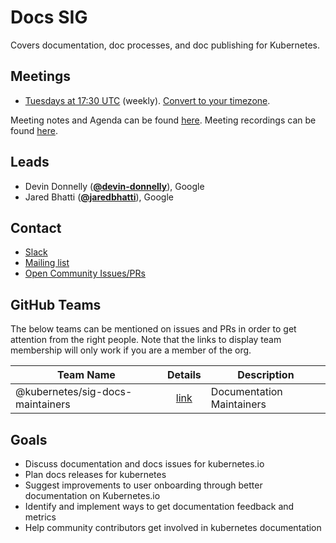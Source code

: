 <!---
This is an autogenerated file!

Please do not edit this file directly, but instead make changes to the
sigs.yaml file in the project root.

To understand how this file is generated, see https://git.k8s.io/community/generator/README.md
-->
# Docs SIG

Covers documentation, doc processes, and doc publishing for Kubernetes.

## Meetings
* [Tuesdays at 17:30 UTC](https://zoom.us/j/678394311) (weekly). [Convert to your timezone](http://www.thetimezoneconverter.com/?t=17:30&tz=UTC).

Meeting notes and Agenda can be found [here](https://docs.google.com/document/d/1Ds87eRiNZeXwRBEbFr6Z7ukjbTow5RQcNZLaSvWWQsE/edit).
Meeting recordings can be found [here](https://www.youtube.com/playlist?list=PL69nYSiGNLP3b5hlx0YV7Lo7DtckM84y8).

## Leads
* Devin Donnelly (**[@devin-donnelly](https://github.com/devin-donnelly)**), Google
* Jared Bhatti (**[@jaredbhatti](https://github.com/jaredbhatti)**), Google

## Contact
* [Slack](https://kubernetes.slack.com/messages/sig-docs)
* [Mailing list](https://groups.google.com/forum/#!forum/kubernetes-sig-docs)
* [Open Community Issues/PRs](https://github.com/kubernetes/community/labels/sig%2Fdocs)

## GitHub Teams

The below teams can be mentioned on issues and PRs in order to get attention from the right people.
Note that the links to display team membership will only work if you are a member of the org.

| Team Name | Details | Description |
| --------- |:-------:| ----------- |
| @kubernetes/sig-docs-maintainers | [link](https://github.com/orgs/kubernetes/teams/sig-docs-maintainers) | Documentation Maintainers |

<!-- BEGIN CUSTOM CONTENT -->
## Goals
* Discuss documentation and docs issues for kubernetes.io
* Plan docs releases for kubernetes
* Suggest improvements to user onboarding through better documentation on Kubernetes.io
* Identify and implement ways to get documentation feedback and metrics
* Help community contributors get involved in kubernetes documentation
<!-- END CUSTOM CONTENT -->
